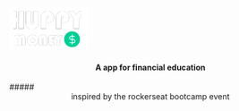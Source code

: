 
<img src="./src/assets/huppy-money.png"
     alt="Markdown Monster icon"
     style="float: cent" />
#### <center>A app for financial education
<Link href="huppymoney.vercel.app/" alt="Site">
##### <center>inspired by the rockerseat bootcamp event


